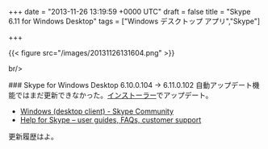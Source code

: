 
+++
date = "2013-11-26 13:19:59 +0000 UTC"
draft = false
title = "Skype 6.11 for Windows Desktop"
tags = ["Windows デスクトップ アプリ","Skype"]

+++


{{< figure src="/images/20131126131604.png"  >}}

br/>


<div class="section">
    ### Skype for Windows Desktop 6.10.0.104 → 6.11.0.102
    自動アップデート機能ではまだ更新できなかった。<a href="http://www.skype.com/ja/download-skype/skype-for-windows/">インストーラー</a>でアップデート。

<ul>
<li><a href="http://community.skype.com/t5/Windows-desktop-client/bd-p/Windows">Windows (desktop client) - Skype Community</a></li>
<li><a href="https://support.skype.com/en/category/SKYPE_FOR_WINDOWS/">Help for Skype – user guides, FAQs, customer support</a></li>
</ul>更新履歴はよ。

</div>

